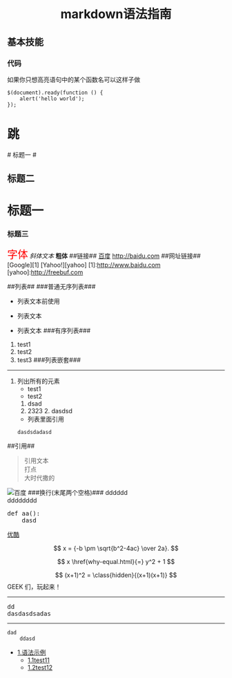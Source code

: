 # <center>markdown语法指南</center> #
## 基本技能 ##
### 代码 ###
如果你只想高亮语句中的某个函数名可以这样子做
``` 
$(document).ready(function () {  
    alert('hello world');  
});
 ```
<h1 id='1'>跳</h1>
# 标题一 #

## 标题二 ##

# 标题一 #
### 标题三 ###
<font color=red size=5>字体</font>
*斜体文本*
**粗体**
##链接##
[百度](http://baidu.com)
<http://baidu.com>
##网址链接##
[Google][1]
[Yahoo!][yahoo]
[1]:http://www.baidu.com
[yahoo]:http://freebuf.com

##列表##
###普通无序列表###
- 列表文本前使用
+ 列表文本
* 列表文本
###有序列表###
1. test1
3. test2
4. test3
###列表嵌套###
---
1. 列出所有的元素
	- test1
	- test2
	1. dsad
	2. 2323
		2. dasdsd
	- 列表里面引用
	```
	dasdsdadasd
	```
##引用##
>引用文本  
>打点  
>大时代撒的   

![百度](https://www.baidu.com/img/bd_logo1.png)
###换行(末尾两个空格)###
dddddd  
dddddddd
<pre>
def aa():
	dasd
</pre>

[优酷](http://v.youku.com/v_show/id_XMzUyNzkyNzM3Ng==.html?spm=a2hww.20027244.ykRecommend.5~5!2~5~5~A)

$$ x = {-b \pm \sqrt{b^2-4ac} \over 2a}. $$

$$
x \href{why-equal.html}{=} y^2 + 1
$$

$$ (x+1)^2 = \class{hidden}{(x+1)(x+1)} $$
GEEK 们，玩起来！

---
> 
<pre>dd
dasdasdsadas
</pre>

----------

```
dad
    ddasd
```

* [1.语法示例](#1)
	* [1.1test11](#1.1)
	* [1.2test12](#1.2)
